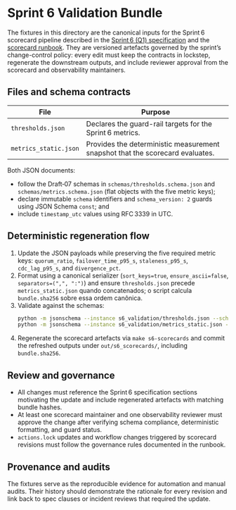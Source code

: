 # Sprint 6 Validation Bundle

The fixtures in this directory are the canonical inputs for the Sprint 6 scorecard
pipeline described in the [Sprint 6 (Q1) specification](../docs/DNA/quarters/Q1/Sprint%206%20(Q1).md)
 and the [scorecard runbook](../docs/scorecards/S6_SCORECARDS.md). They are versioned
artefacts governed by the sprint’s change-control policy: every edit must keep the
contracts in lockstep, regenerate the downstream outputs, and include reviewer
approval from the scorecard and observability maintainers.

## Files and schema contracts

| File | Purpose |
| --- | --- |
| `thresholds.json` | Declares the guard-rail targets for the Sprint 6 metrics. |
| `metrics_static.json` | Provides the deterministic measurement snapshot that the scorecard evaluates. |

Both JSON documents:

- follow the Draft‑07 schemas in `schemas/thresholds.schema.json` and
  `schemas/metrics.schema.json` (flat objects with the five metric keys);
- declare immutable `schema` identifiers and `schema_version: 2` guards using
  JSON Schema `const`; and
- include `timestamp_utc` values using RFC 3339 in UTC.

## Deterministic regeneration flow

1. Update the JSON payloads while preserving the five required metric keys:
   `quorum_ratio`, `failover_time_p95_s`, `staleness_p95_s`, `cdc_lag_p95_s`, and
   `divergence_pct`.
2. Format using a canonical serializer (`sort_keys=true`, `ensure_ascii=false`,
   `separators=(",", ":")`) and ensure `thresholds.json` precede
   `metrics_static.json` quando concatenados; o script calcula
   `bundle.sha256` sobre essa ordem canônica.
3. Validate against the schemas:
   ```bash
   python -m jsonschema --instance s6_validation/thresholds.json --schema schemas/thresholds.schema.json
   python -m jsonschema --instance s6_validation/metrics_static.json --schema schemas/metrics.schema.json
   ```
4. Regenerate the scorecard artefacts via `make s6-scorecards` and commit the
   refreshed outputs under `out/s6_scorecards/`, including `bundle.sha256`.

## Review and governance

- All changes must reference the Sprint 6 specification sections motivating the
  update and include regenerated artefacts with matching bundle hashes.
- At least one scorecard maintainer and one observability reviewer must approve
  the change after verifying schema compliance, deterministic formatting, and
  guard status.
- `actions.lock` updates and workflow changes triggered by scorecard revisions
  must follow the governance rules documented in the runbook.

## Provenance and audits

The fixtures serve as the reproducible evidence for automation and manual audits.
Their history should demonstrate the rationale for every revision and link back to
spec clauses or incident reviews that required the update.
